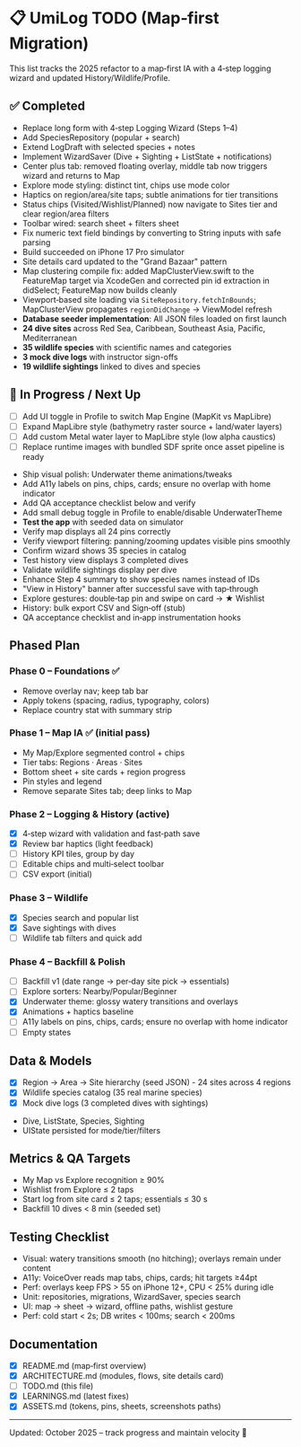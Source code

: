 # 📋 UmiLog TODO (Map‑first Migration)

This list tracks the 2025 refactor to a map‑first IA with a 4‑step logging wizard and updated History/Wildlife/Profile.

## ✅ Completed
- Replace long form with 4‑step Logging Wizard (Steps 1–4)
- Add SpeciesRepository (popular + search)
- Extend LogDraft with selected species + notes
- Implement WizardSaver (Dive + Sighting + ListState + notifications)
- Center plus tab: removed floating overlay, middle tab now triggers wizard and returns to Map
- Explore mode styling: distinct tint, chips use mode color
- Haptics on region/area/site taps; subtle animations for tier transitions
- Status chips (Visited/Wishlist/Planned) now navigate to Sites tier and clear region/area filters
- Toolbar wired: search sheet + filters sheet
- Fix numeric text field bindings by converting to String inputs with safe parsing
- Build succeeded on iPhone 17 Pro simulator
- Site details card updated to the "Grand Bazaar" pattern
- Map clustering compile fix: added MapClusterView.swift to the FeatureMap target via XcodeGen and corrected pin id extraction in didSelect; FeatureMap now builds cleanly
- Viewport‑based site loading via `SiteRepository.fetchInBounds`; MapClusterView propagates `regionDidChange` → ViewModel refresh
- **Database seeder implementation**: All JSON files loaded on first launch
- **24 dive sites** across Red Sea, Caribbean, Southeast Asia, Pacific, Mediterranean
- **35 wildlife species** with scientific names and categories
- **3 mock dive logs** with instructor sign-offs
- **19 wildlife sightings** linked to dives and species

## 🚧 In Progress / Next Up
- [ ] Add UI toggle in Profile to switch Map Engine (MapKit vs MapLibre)
- [ ] Expand MapLibre style (bathymetry raster source + land/water layers)
- [ ] Add custom Metal water layer to MapLibre style (low alpha caustics)
- [ ] Replace runtime images with bundled SDF sprite once asset pipeline is ready
- Ship visual polish: Underwater theme animations/tweaks
- Add A11y labels on pins, chips, cards; ensure no overlap with home indicator
- Add QA acceptance checklist below and verify
- Add small debug toggle in Profile to enable/disable UnderwaterTheme
- **Test the app** with seeded data on simulator
- Verify map displays all 24 pins correctly
- Verify viewport filtering: panning/zooming updates visible pins smoothly
- Confirm wizard shows 35 species in catalog
- Test history view displays 3 completed dives
- Validate wildlife sightings display per dive
- Enhance Step 4 summary to show species names instead of IDs
- "View in History" banner after successful save with tap‑through
- Explore gestures: double‑tap pin and swipe on card → ★ Wishlist
- History: bulk export CSV and Sign‑off (stub)
- QA acceptance checklist and in‑app instrumentation hooks

## Phased Plan

### Phase 0 – Foundations ✅
- Remove overlay nav; keep tab bar
- Apply tokens (spacing, radius, typography, colors)
- Replace country stat with summary strip

### Phase 1 – Map IA ✅ (initial pass)
- My Map/Explore segmented control + chips
- Tier tabs: Regions · Areas · Sites
- Bottom sheet + site cards + region progress
- Pin styles and legend
- Remove separate Sites tab; deep links to Map

### Phase 2 – Logging & History (active)
- [x] 4‑step wizard with validation and fast‑path save
- [x] Review bar haptics (light feedback)
- [ ] History KPI tiles, group by day
- [ ] Editable chips and multi‑select toolbar
- [ ] CSV export (initial)

### Phase 3 – Wildlife
- [x] Species search and popular list
- [x] Save sightings with dives
- [ ] Wildlife tab filters and quick add

### Phase 4 – Backfill & Polish
- [ ] Backfill v1 (date range → per‑day site pick → essentials)
- [ ] Explore sorters: Nearby/Popular/Beginner
- [x] Underwater theme: glossy watery transitions and overlays
- [x] Animations + haptics baseline
- [ ] A11y labels on pins, chips, cards; ensure no overlap with home indicator
- [ ] Empty states

## Data & Models
- [x] Region → Area → Site hierarchy (seed JSON) - 24 sites across 4 regions
- [x] Wildlife species catalog (35 real marine species)
- [x] Mock dive logs (3 completed dives with sightings)
- Dive, ListState, Species, Sighting
- UIState persisted for mode/tier/filters

## Metrics & QA Targets
- My Map vs Explore recognition ≥ 90%
- Wishlist from Explore ≤ 2 taps
- Start log from site card ≤ 2 taps; essentials ≤ 30 s
- Backfill 10 dives < 8 min (seeded set)

## Testing Checklist
- Visual: watery transitions smooth (no hitching); overlays remain under content
- A11y: VoiceOver reads map tabs, chips, cards; hit targets ≥44pt
- Perf: overlays keep FPS > 55 on iPhone 12+, CPU < 25% during idle
- Unit: repositories, migrations, WizardSaver, species search
- UI: map → sheet → wizard, offline paths, wishlist gesture
- Perf: cold start < 2s; DB writes < 100ms; search < 200ms

## Documentation
- [x] README.md (map‑first overview)
- [x] ARCHITECTURE.md (modules, flows, site details card)
- [ ] TODO.md (this file)
- [x] LEARNINGS.md (latest fixes)
- [x] ASSETS.md (tokens, pins, sheets, screenshots paths)

---

Updated: October 2025 – track progress and maintain velocity 🚀
